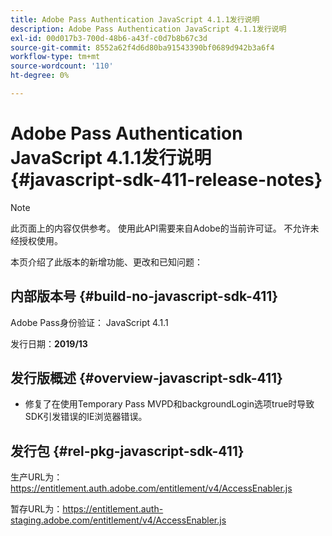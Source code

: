 ```yaml
---
title: Adobe Pass Authentication JavaScript 4.1.1发行说明
description: Adobe Pass Authentication JavaScript 4.1.1发行说明
exl-id: 00d017b3-700d-48b6-a43f-c0d7b8b67c3d
source-git-commit: 8552a62f4d6d80ba91543390bf0689d942b3a6f4
workflow-type: tm+mt
source-wordcount: '110'
ht-degree: 0%

---
```


# Adobe Pass Authentication JavaScript 4.1.1发行说明 {#javascript-sdk-411-release-notes}

>[!NOTE]
>
>此页面上的内容仅供参考。 使用此API需要来自Adobe的当前许可证。 不允许未经授权使用。

本页介绍了此版本的新增功能、更改和已知问题：

## 内部版本号 {#build-no-javascript-sdk-411}

Adobe Pass身份验证： JavaScript 4.1.1

发行日期：**2019/13**


## 发行版概述 {#overview-javascript-sdk-411}

* 修复了在使用Temporary Pass MVPD和backgroundLogin选项true时导致SDK引发错误的IE浏览器错误。


## 发行包 {#rel-pkg-javascript-sdk-411}

生产URL为：https://entitlement.auth.adobe.com/entitlement/v4/AccessEnabler.js

暂存URL为：https://entitlement.auth-staging.adobe.com/entitlement/v4/AccessEnabler.js
